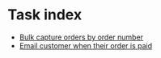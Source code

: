 # Task index

*   [Bulk capture orders by order number](./bulk-capture-by-order-number)
*   [Email customer when their order is paid](./email-customer-when-order-paid)